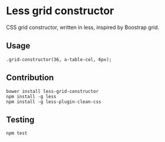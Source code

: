# Less grid constructor
CSS grid constructor, written in less, inspired by Boostrap grid.

## Usage
```less
.grid-constructor(36, a-table-col, 6px);
```

## Contribution
```
bower install less-grid-constructor
npm install -g less
npm install -g less-plugin-clean-css
```

## Testing
```
npm test
```
